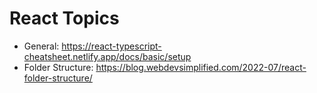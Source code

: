 # React Topics

- General: https://react-typescript-cheatsheet.netlify.app/docs/basic/setup
- Folder Structure: https://blog.webdevsimplified.com/2022-07/react-folder-structure/
